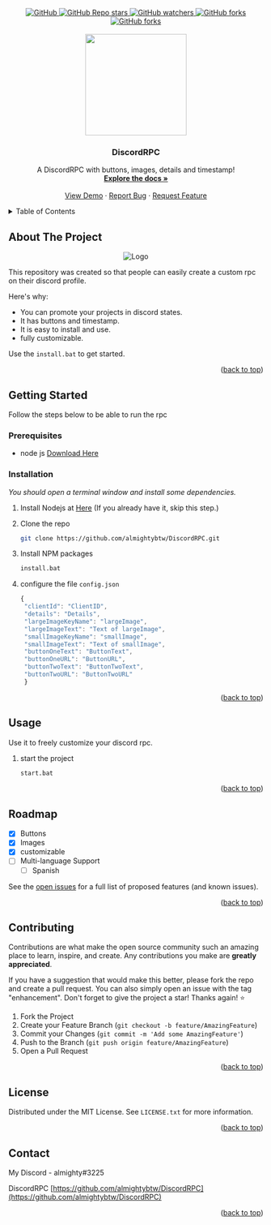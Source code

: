 <a name="readme-top"></a>
<!-- BADGES -->
<div id="badges" align="center">
<a href="" target="blank">
<img alt="GitHub" src="https://img.shields.io/github/license/almightybtw/DiscordRPC?color=green&style=flat-square">
<img alt="GitHub Repo stars" src="https://img.shields.io/github/stars/almightybtw/DiscordRPC?color=green&style=flat-square">
<img alt="GitHub watchers" src="https://img.shields.io/github/watchers/almightybtw/DiscordRPC?color=green&style=flat-square">
<img alt="GitHub forks" src="https://img.shields.io/github/forks/almightybtw/DiscordRPC?color=green&style=flat-square">
<img alt="GitHub forks" src="https://img.shields.io/badge/Author-almightybtw-sucess?color=9cf&style=flat-square">


</a>
</div>


<!-- PROJECT LOGO -->
<br />
<div align="center">
  <img src="https://media.giphy.com/media/oOiwRjguRGkjbNQvNv/giphy.gif" width="200" />
  <h3 align="center"> DiscordRPC </h3>

  <p align="center">
    A DiscordRPC with buttons, images, details and timestamp!
    <br />
    <a href="https://github.com/almightybtw/DiscordRPC"><strong>Explore the docs »</strong></a>
    <br />
    <br />
    <a href="https://github.com/almightybtw/DiscordRPC">View Demo</a>
    ·
    <a href="https://github.com/almightybtw/DiscordRPC/issues">Report Bug</a>
    ·
    <a href="https://github.com/almightybtw/DiscordRPC/issues">Request Feature</a>
  </p>
</div>

<!-- TABLE OF CONTENTS -->
<details>
  <summary>Table of Contents</summary>
  <ol>
    <li>
      <a href="#about-the-project">About The Project</a>
    </li>
    <li>
      <a href="#getting-started">Getting Started</a>
      <ul>
        <li><a href="#prerequisites">Prerequisites</a></li>
        <li><a href="#installation">Installation</a></li>
      </ul>
    </li>
    <li><a href="#usage">Usage</a></li>
    <li><a href="#roadmap">Roadmap</a></li>
    <li><a href="#contributing">Contributing</a></li>
    <li><a href="#license">License</a></li>
    <li><a href="#contact">Contact</a></li>
    <li><a href="#acknowledgments">Acknowledgments</a></li>
  </ol>
</details>

<!-- ABOUT THE PROJECT -->
## About The Project
<div align="center">
<img src="https://cdn.discordapp.com/attachments/1026466019843260496/1051212642565505145/image.png" alt="Logo">
</div>
  
This repository was created so that people can easily create a custom rpc on their discord profile.

Here's why:
* You can promote your projects in discord states.
* It has buttons and timestamp.
* It is easy to install and use.
* fully customizable.

Use the `install.bat` to get started.

<p align="right">(<a href="#readme-top">back to top</a>)</p>

<!-- GETTING STARTED -->
## Getting Started

Follow the steps below to be able to run the rpc

### Prerequisites

* node js
    <a href="https://nodejs.org/es/download/">Download Here</a>
    
    
### Installation

_You should open a terminal window and install some dependencies._

1. Install Nodejs at [Here](https://nodejs.org/es/download/) (If you already have it, skip this step.)
2. Clone the repo

   ```sh
   git clone https://github.com/almightybtw/DiscordRPC.git
   ```
3. Install NPM packages

   ```sh
   install.bat
   ```
4. configure the file `config.json`

   ```js
   {
    "clientId": "ClientID",
    "details": "Details",
    "largeImageKeyName": "largeImage",
    "largeImageText": "Text of largeImage",
    "smallImageKeyName": "smallImage",
    "smallImageText": "Text of smallImage",
    "buttonOneText": "ButtonText",
    "buttonOneURL": "ButtonURL",
    "buttonTwoText": "ButtonTwoText",
    "buttonTwoURL": "ButtonTwoURL"
    }
   ```

<p align="right">(<a href="#readme-top">back to top</a>)</p>


<!-- USAGE -->
## Usage

Use it to freely customize your discord rpc.

1. start the project

   ```sh
   start.bat
   ```

<p align="right">(<a href="#readme-top">back to top</a>)</p>


<!-- ROADMAP -->
## Roadmap

- [x] Buttons
- [x] Images
- [x] customizable
- [ ] Multi-language Support
    - [ ] Spanish

See the [open issues](https://github.com/almightybtw/DiscordRPC/issues) for a full list of proposed features (and known issues).

<p align="right">(<a href="#readme-top">back to top</a>)</p>



<!-- CONTRIBUTING -->
## Contributing

Contributions are what make the open source community such an amazing place to learn, inspire, and create. Any contributions you make are **greatly appreciated**.

If you have a suggestion that would make this better, please fork the repo and create a pull request. You can also simply open an issue with the tag "enhancement".
Don't forget to give the project a star! Thanks again! ⭐

1. Fork the Project
2. Create your Feature Branch (`git checkout -b feature/AmazingFeature`)
3. Commit your Changes (`git commit -m 'Add some AmazingFeature'`)
4. Push to the Branch (`git push origin feature/AmazingFeature`)
5. Open a Pull Request

<p align="right">(<a href="#readme-top">back to top</a>)</p>



<!-- LICENSE -->
## License

Distributed under the MIT License. See `LICENSE.txt` for more information.

<p align="right">(<a href="#readme-top">back to top</a>)</p>



<!-- CONTACT -->
## Contact

My Discord - almighty#3225

DiscordRPC [https://github.com/almightybtw/DiscordRPC](https://github.com/almightybtw/DiscordRPC)

<p align="right">(<a href="#readme-top">back to top</a>)</p>






